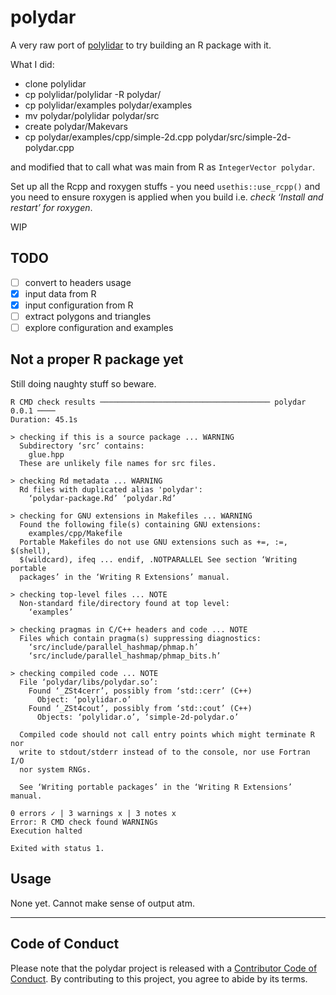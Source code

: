 
<!-- README.md is generated from README.Rmd. Please edit that file -->

# polydar

<!-- badges: start -->

<!-- badges: end -->

A very raw port of [polylidar](https://github.com/JeremyBYU/polylidar)
to try building an R package with it.

What I did:

  - clone polylidar
  - cp polylidar/polylidar -R polydar/
  - cp polylidar/examples polydar/examples
  - mv polydar/polylidar polydar/src
  - create polydar/Makevars
  - cp polydar/examples/cpp/simple-2d.cpp
    polydar/src/simple-2d-polydar.cpp

and modified that to call what was main from R as `IntegerVector
polydar`.

Set up all the Rcpp and roxygen stuffs - you need `usethis::use_rcpp()`
and you need to ensure roxygen is applied when you build i.e. *check
‘Install and restart’ for roxygen*.

WIP

## TODO

  - [ ] convert to headers usage
  - [x] input data from R
  - [x] input configuration from R
  - [ ] extract polygons and triangles
  - [ ] explore configuration and examples

## Not a proper R package yet

Still doing naughty stuff so beware.

    R CMD check results ────────────────────────────────────── polydar 0.0.1 ────
    Duration: 45.1s
    
    > checking if this is a source package ... WARNING
      Subdirectory ‘src’ contains:
        glue.hpp
      These are unlikely file names for src files.
    
    > checking Rd metadata ... WARNING
      Rd files with duplicated alias 'polydar':
        ‘polydar-package.Rd’ ‘polydar.Rd’
    
    > checking for GNU extensions in Makefiles ... WARNING
      Found the following file(s) containing GNU extensions:
        examples/cpp/Makefile
      Portable Makefiles do not use GNU extensions such as +=, :=, $(shell),
      $(wildcard), ifeq ... endif, .NOTPARALLEL See section ‘Writing portable
      packages’ in the ‘Writing R Extensions’ manual.
    
    > checking top-level files ... NOTE
      Non-standard file/directory found at top level:
        ‘examples’
    
    > checking pragmas in C/C++ headers and code ... NOTE
      Files which contain pragma(s) suppressing diagnostics:
        ‘src/include/parallel_hashmap/phmap.h’
        ‘src/include/parallel_hashmap/phmap_bits.h’
    
    > checking compiled code ... NOTE
      File ‘polydar/libs/polydar.so’:
        Found ‘_ZSt4cerr’, possibly from ‘std::cerr’ (C++)
          Object: ‘polylidar.o’
        Found ‘_ZSt4cout’, possibly from ‘std::cout’ (C++)
          Objects: ‘polylidar.o’, ‘simple-2d-polydar.o’
      
      Compiled code should not call entry points which might terminate R nor
      write to stdout/stderr instead of to the console, nor use Fortran I/O
      nor system RNGs.
      
      See ‘Writing portable packages’ in the ‘Writing R Extensions’ manual.
    
    0 errors ✓ | 3 warnings x | 3 notes x
    Error: R CMD check found WARNINGs
    Execution halted
    
    Exited with status 1.

## Usage

None yet. Cannot make sense of output atm. 

-----

## Code of Conduct

Please note that the polydar project is released with a [Contributor
Code of
Conduct](https://contributor-covenant.org/version/2/0/CODE_OF_CONDUCT.html).
By contributing to this project, you agree to abide by its terms.
